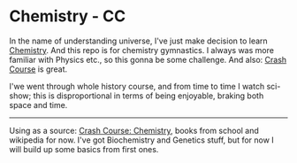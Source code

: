 # Chemistry - CC
In the name of understanding universe, I've just make decision to learn [Chemistry].
And this repo is for chemistry gymnastics. I always was more familiar with Physics 
etc., so this gonna be some challenge. And also: [Crash Course] is great.

I'we went through whole history course, and from time to time I watch sci-show; this
is disproportional in terms of being enjoyable, braking both space and time.
***********************************************************************************

Using as a source: [Crash Course: Chemistry], books from school and wikipedia for
now. I've got Biochemistry and Genetics stuff, but for now I will build up some 
basics from first ones.

[Chemistry]: http://en.wikipedia.org/wiki/Chemistry         "Chemistry"
[Crash Course]: https://www.youtube.com/user/crashcourse    "Crash Course on YouTube"
[Crash Course: Chemistry]: https://www.youtube.com/watch?v=FSyAehMdpyI&list=PL8dPuuaLjXtPHzzYuWy6fYEaX9mQQ8oGr&index=1  "Crash Course: Chemistry"
